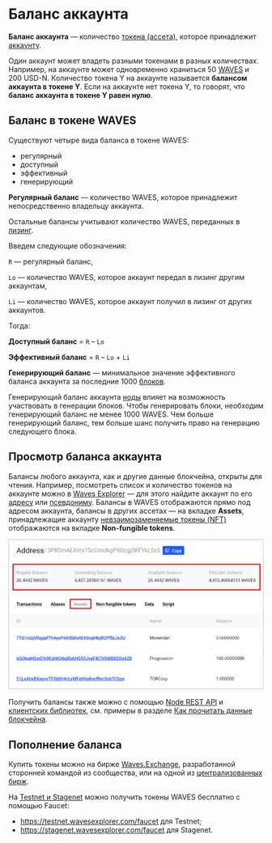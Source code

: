 # Баланс аккаунта

**Баланс аккаунта** — количество [токена (ассета)](/ru/blockchain/token/), которое принадлежит [аккаунту](/ru/blockchain/account/).

Один аккаунт может владеть разными токенами в разных количествах. Например, на аккаунте может одновременно храниться 50 [WAVES](/ru/blockchain/token/waves) и 200 USD-N. Количество токена Y на аккаунте называется **балансом аккаунта в токене Y**. Если на аккаунте нет токена Y, то говорят, что **баланс аккаунта в токене Y равен нулю**.

## Баланс в токене WAVES

Существуют четыре вида баланса в токене WAVES:

* регулярный
* доступный
* эффективный
* генерирующий

**Регулярный баланс** — количество WAVES, которое принадлежит непосредственно владельцу аккаунта.

Остальные балансы учитывают количество WAVES, переданных в [лизинг](/ru/blockchain/leasing).

Введем следующие обозначения:

`R` — регулярный баланс,

`Lo` — количество WAVES, которое аккаунт передал в лизинг другим аккаунтам,

`Li` — количество WAVES, которое аккаунт получил в лизинг от других аккаунтов.

Тогда:

**Доступный баланс** = `R` – `Lo`

**Эффективный баланс** = `R` – `Lo` + `Li`

**Генерирующий баланс** — минимальное значение эффективного баланса аккаунта за последние 1000 [блоков](/ru/blockchain/block/).

Генерирующий баланс аккаунта [ноды](/ru/blockchain/node/) влияет на возможность участвовать в генерации блоков. Чтобы генерировать блоки, необходим генерирующий баланс не менее 1000 WAVES. Чем больше генерирующий баланс, тем больше шанс получить право на генерацию следующего блока.

## Просмотр баланса аккаунта

Балансы любого аккаунта, как и другие данные блокчейна, открыты для чтения. Например, посмотреть список и количество токенов на аккаунте можно в [Waves Explorer](https://wavesexplorer.com) — для этого найдите аккаунт по его [адресу](/ru/blockchain/account/address) или [псевдониму](/ru/blockchain/account/alias). Балансы в WAVES отображаются прямо под адресом аккаунта, балансы в других ассетах — на вкладке **Assets**, принадлежащие аккаунту [невзаимозаменяемые токены (NFT)](/ru/blockchain/token/non-fungible-token) отображаются на вкладке **Non-fungible tokens**.

![](./_assets/balance-explorer.png)

Получить балансы также можно с помощью [Node REST API](/ru/waves-node/node-api/) и [клиентских библиотек](/ru/building-apps/waves-api-and-sdk/client-libraries/), см. примеры в разделе [Как прочитать данные блокчейна](/ru/building-apps/how-to/basic/retrieve).

## Пополнение баланса

Купить токены можно на бирже [Waves.Exchange](https://waves.exchange/), разработанной сторонней командой из сообщества, или на одной из [централизованных бирж](https://coinmarketcap.com/currencies/waves/markets/).

На [Testnet и Stagenet](/ru/blockchain/blockchain-network/) можно получить токены WAVES бесплатно с помощью Faucet:
* <https://testnet.wavesexplorer.com/faucet> для Testnet;
* <https://stagenet.wavesexplorer.com/faucet> для Stagenet.
